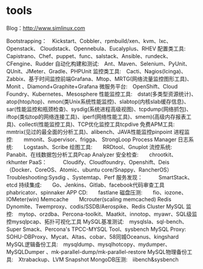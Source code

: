 # tools

Blog：http://www.simlinux.com

Bootstrapping： Kickstart、Cobbler、rpmbuild/xen、kvm、lxc、Openstack、 Cloudstack、Opennebula、Eucalyplus、RHEV
配置类工具: Capistrano、Chef、puppet、func、salstack、Ansible、rundeck、CFengine、Rudder
自动化构建和测试: Ant、Maven、Selenium、PyUnit、QUnit、JMeter、Gradle、PHPUnit
监控类工具: Cacti、Nagios(Icinga)、Zabbix、基于时间监控前端Grafana、Mtop、MRTG(网络流量监控图形工具)、Monit 、Diamond+Graphite+Grafana
微服务平台: OpenShift、Cloud Foundry、Kubernetes、Mesosphere
性能监控工具: dstat(多类型资源统计)、atop(htop/top)、nmon(类Unix系统性能监控)、slabtop(内核slab缓存信息)、sar(性能监控和瓶颈检查)、sysdig(系统进程高级视图)、tcpdump(网络抓包)、iftop(类似top的网络连接工具)、iperf(网络性能工具)、smem)(高级内存报表工具)、collectl(性能监控工具)、TCP优化监控工具tcpdive
免费APM工具:  mmtrix(见过的最全面的分析工具)、alibench、JAVA性能监控pinpoint
进程监控:  mmonit、Supervisor、frigga、 StrongLoop Process Manager
日志系统:  Logstash、Scribe
绘图工具:  RRDtool、Gnuplot
流控系统:  Panabit、在线数据包分析工具Pcap Analyzer
安全检查:  chrootkit、rkhunter
PaaS：   Cloudify、Cloudfoundry、Openshift、Deis （Docker、CoreOS、Atomic、ubuntu core/Snappy、RancherOS） 
Troubleshooting:Sysdig 、Systemtap、Perf
服务发现：   SmartStack、etcd 
持续集成:  Go、Jenkins、Gitlab、facebook代码审查工具phabricator、spinnaker
APP CD:  fastlane
磁盘压测:  fio、iozone、IOMeter(win)
Memcache  Mcrouter(scaling memcached)
Redis  Dynomite、Twemproxy、codis/SSDB/Aerospike、Redis Cluster
MySQL 监控: mytop、orzdba、Percona-toolkit、Maatkit、innotop、myawr、SQL级监控mysqlpcap、拓扑可视化工具 
MySQL基准测试: mysqlsla、sql-bench、Super Smack、Percona's TPCC-MYSQL Tool、sysbench 
MySQL Proxy: SOHU-DBProxy、Mycat、Altas、cobar、58同城Oceanus、kingshard
MySQL逻辑备份工具: mysqldump、mysqlhotcopy、mydumper、MySQLDumper 、mk-parallel-dump/mk-parallel-restore
MySQL物理备份工具: Xtrabackup、LVM Snapshot
MongoDB压测: iibench&sysbench
